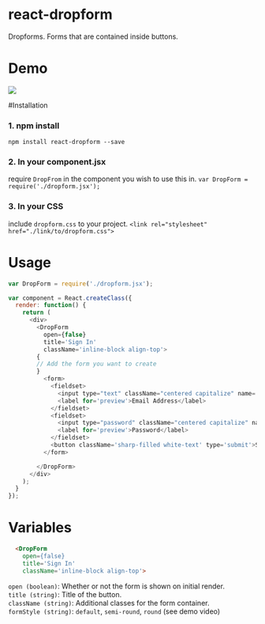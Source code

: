 # react-dropform
Dropforms. Forms that are contained inside buttons.

# Demo
<img src='http://oatlikeoatmeal.com/files/react-dropform.gif'></src>

#Installation
### 1. npm install
`npm install react-dropform --save`

### 2. In your component.jsx
require `DropFrom` in the component you wish to use this in.
`var DropForm = require('./dropform.jsx');`

### 3. In your CSS
include `dropform.css` to your project.
`<link rel="stylesheet" href="./link/to/dropform.css">`

# Usage
```javascript
var DropForm = require('./dropform.jsx');

var component = React.createClass({
  render: function() {
    return (
      <div>
        <DropForm
          open={false}
          title='Sign In'
          className='inline-block align-top'>
        {
        // Add the form you want to create
        }
          <form>
            <fieldset>
              <input type="text" className="centered capitalize" name='preview' required/>
              <label for='preview'>Email Address</label>
            </fieldset>
            <fieldset>
              <input type="password" className="centered capitalize" name='preview' required/>
              <label for='preview'>Password</label>
            </fieldset>
            <button className='sharp-filled white-text' type='submit'>Submit</button>
          </form>

        </DropForm>
      </div>
    );
  }
});
```

# Variables
```HTML
  <DropForm
    open={false}
    title='Sign In'
    className='inline-block align-top'>
```
`open (boolean)`: Whether or not the form is shown on initial render. <br />
`title (string)`: Title of the button. <br />
`className (string)`: Additional classes for the form container. <br />
`formStyle (string)`: `default`, `semi-round`, `round` (see demo video)<br />
